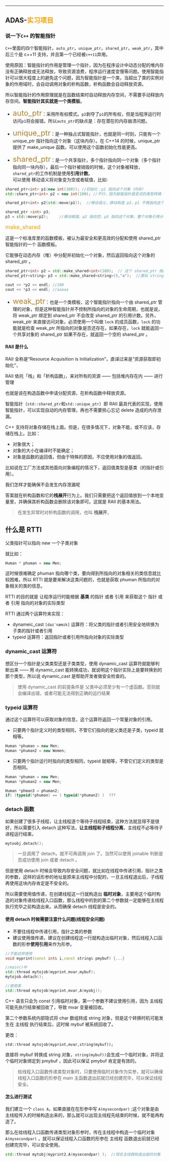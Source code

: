 

--------- 

## ADAS-<font color="orange">实习项目</font>

###  说一下`C++` 的智能指针

 `C++`里面的四个智能指针，`auto_ptr`，`unique_ptr`，`shared_ptr`，`weak_ptr`，其中后三个是 c++11 支持，并且第一个已经被`c++11`弃用。

 使用原因：智能指针的作用是管理一个指针，因为在程序设计中动态分配的堆内存没有正确释放或无法释放，导致资源浪费，程序运行速度变慢等问题。使用智能指针可以很大程度上的避免这个问题，因为智能指针是一个类，当超出了类的实例对象的作用域时，会自动调用对象的析构函数，析构函数会自动释放资源。

 所以智能指针的作用原理就是在函数结束时自动释放内存空间，不需要手动释放内存空间。**智能指针其实就是一个类模板**。

- <font color="#b5822d" size=5>auto_ptr</font>：采用所有权模式。`p2`剥夺了`p1`的所有权，但是当程序运行时访问`p1`将会报错。所以`auto_ptr`的缺点是：存在潜在的内存崩溃问题。

- <font color="#b5822d" size=5>unique_ptr</font>：是一种独占式智能指针，也就是同一时刻，只能有一个 unique_ptr 指针指向这个对象（这块内存）。在 C++14 的时候，unique_ptr 提供了 make_unique 函数。可以使用这个函数初始化性能更高。

- <font color="#b5822d" size=5>shared_ptr</font>：是一个共享指针，多个指针指向同一个对象（多个指针指向同一块内存），最后一个指针被销毁的时候，这个对象被释放，`shared_ptr`的工作机制是使用**引用计数**。            
可以使用 移动语义将对象变为空或者赋值，比如:

```cpp
shared_ptr<int> p1(new int(100)); //初始化：p1 指向这个对象（内存）
std::share_ptr<int> p2 = new int(100); //不行，因为智能指针是显式的类型转换 explicit ,不可以隐式类型转换

shared_ptr<int> p2(std::move(p1));  //移动语义，移动构造 p2，p1 不再指向这个对象而变成空

shared_ptr <int> p3;   
p3 = std::move(p2);     //移动赋值，p2 指向空，p3 指向这个对象，整个对象引用计数依旧为 1
```

<font color="orange" size=4 font-weight="bold">make_shared</font>

这是一个标准库里的函数模板，被认为最安全和更高效的分配和使用 shared_ptr 智能指针的一个 函数模板。

它能够在动态内存（堆）中分配并初始化一个对象，然后返回指向这个对象的 shared_ptr 。

```cpp
shared_ptr<int> p2 = std::make_shared<int>(100);  // 这个 shared_ptr 指向 100 的整数的内存，类似 int *p1 = new int(100);
shared_ptr<string> p3 = std::make_shared<string>(5,"a");  //类似 string p3(5,'a);

cout << *p2 << endl; //100
cout << *p3 << endl; //aaaaa
```


- <font color="#b5822d" size=5>weak_ptr</font>：也是一个类模板，这个智能指针指向一个由 shared_ptr 管理的对象，但是这种智能指针并不控制所指向的对象的生命周期，也就是说，将 weak_ptr 绑定到 shared_ptr 不会改变 shared_ptr 的引用计数。另外，weak_ptr 来直接访问对象，必须使用一个叫做 `lock` 的成员函数，`lock` 的功能就是检查 weak_ptr 所指向的对象是否还存在，如果存在，`lock` 就能返回一个共享对象的 shared_ptr 如果不存在，就返回一个空的 shared_ptr 。



#### RAII 是什么


RAII 全称是“Resource Acquisition is Initialization”，直译过来是“资源获取即初始化”，

RAII 依托「栈」和「析构函数」，来对所有的资源 —— 包括堆内存在内 —— 进行管理

也就是说在构造函数中申请分配资源，在析构函数中释放资源。


智能指针（`std::shared_ptr`和`std::unique_ptr`）即 RAII 最具代表的实现，使用智能指针，可以实现自动的内存管理，再也不需要担心忘记 delete 造成的内存泄漏。


C++ 支持将对象存储在栈上面。但是，在很多情况下，对象不能，或不应该，存储在栈上。比如：
- 对象很大；
- 对象的大小在编译时不能确定；
- 对象是函数的返回值，但由于特殊的原因，不应使用对象的值返回。

比如说在工厂方法或其他面向对象编程的情况下，返回值类型是基类（的指针或引用）。

我们怎样才能确保不会发生内存泄漏呢

答案就在析构函数和它的**栈展开**行为上。我们只需要把这个返回值放到一个本地变量里，并确保其析构函数会删除该对象即可。这就是 RAII 的基本用法。

> 在发生异常时对析构函数的调用，也叫 **栈展开**，


## 什么是 RTTI

父类指针可以指向 new 一个子类对象

就比如：

```cpp
Human * phuman = new Men;
```

这时候很难确定 phuman 指向哪个类，要向得到所指向的对象相关的类信息就比较困难，所以 RTTI 就是要来解决这类问题的，也就是获取 phuman 所指向的对象相关的类的信息。

RTTI 的目的就是 让程序运行时能根据 **基类** 的指针 或者 引用 来获取这个 指针 或者 引用 指向的对象的实际类型

RTTI 通过两个运算符来实现：

- dynameic_cast `[daɪˈnæmɪk]` 运算符：将父类的指针或者引用安全地转换为 子类的指针或者引用
- typeid 运算符：返回指针或者引用所指向对象的实际类型

### dynamic_cast 运算符

想区分一个指针是父类类型还是子类类型，使用 dynamic_cast 运算符就能够判断出来 —— 用 dynamic_cast 能转换成功，就说明这个指针实际上是要转换到的那个类型，所以说 dynamic_cast 是帮助开发者做安全检查的。

> 使用 dynamic_cast 的前提条件是 父类中必须至少有一个虚函数。否则就会编译出错，或者可能无法得到正确的运行结果

### typeid 运算符

通过这个运算符可以获取对象的信息，这个运算符返回一个常量对象的引用。

- 只要两个指针定义时的类型相同，不管它们指向的是父类还是子类，typeid 就相等。

```cpp
Human *phuman = new Men;
Human *phuman2 = new Women;
```

- 只要两个指针运行时指向的类型相同，typeid 就相等，不管它们定义的类型是否相同。

```cpp
Human *phuman = new Men;
Human *phuman2 = new Men;

Human *phman3 = phuman2;
if( (typeid(*phuman) == ) typeid(*phuman2) )  ???
```


### detach 函数

如果创建了很多子线程，让主线程逐个等待子线程结束，这种方法就显得不是很好，所以需要引入 detach 这种写法，**让主线程和子线程分离**，主线程不必等待子进程运行结束。

```cpp
mytoobj.detach();
```

> 一旦调用了 detach，就不可再调用 join 了。当然可以使用 joinable 判断是否成功使用 join 或者 detach 。

但是使用 detach 时候会导致内存安全问题，就比如在线程中传递引用，指针之类的参数，这样的话形参的地址是原来主线程中分配的，一旦主线程退出后，子线程再使用这块内存肯定是不安全的。

所以需要使用值传递，在创建线程这一行就构造出 **临时对象**，主要用这个临时构造的对象传递给线程入口函数，那么线程中的到的第二个参数就一定能够在主线程执行完毕之前构造出来。从而确保 detach 线程是安全的。

#### 使用 detach 时候需要注意什么问题(线程安全问题)

- 不要往线程中传递引用，指针之类的参数
- 建议使用值传递，建议在创建线程这一行就构造出临时对象，然后线程入口函数的形参**使用引用**来作为形参。 


```cpp
//不能这样使用
void myprint(const int& i,const string& pmybuf) {...}

//main()中
std::thread mytojob(myprint,mvar,mybuf);
mytojob.detach();

//使用类
std::thread mytojob(myprint,mvar,A(myobj));
```

C++ 语言只会为 const 引用临时对象，第一个参数不建议使用引用，因为 主线程可能先执行结束被回收了，导致 mvar 变量被回收。

第二个参数系统内部隐式将 char 数组转成 string 对象，但是这个转换时机可能发生在 主线程 执行结束后，这时候 mybuf 被系统回收了。

更改：
```
std::thread mytojob(myprint,mvar,string(mybuf));
```

直接将 mybuf 转换成 string 对象，`string(mybuf))`会生成一个临时对象，并将这个临时对象绑定到  pmybuf ，因此可以保证 pmybuf 肯定是有效的。

> 给线程入口函数传递类型对象时，只要使用临时对象作为实参，就可以确保线程入口函数的形参在 main 主函数退出前就已经创建完毕，可以保证线程安全。


#### 怎么进行测试

我们建立一个 `class A`，如果直接在在形参中写 `A(mysecondpar)` ;这个对象是由 主线程传入的时候构造出来的，那么就可以出现主线程先结束的时候，就不能再构造了。

那么在给线程入口函数传递类型对象形参时，传在主线程中构造一个临时对象`A(mysecondpar)` ，就可以保证线程入口函数的形参在 主线程 函数退出前就已经创建完完毕，可以安全使用。

```cpp
std::thread mytobj(myprint2,A(mysecondpar) );  //现在主线程构造出临时对象
```

